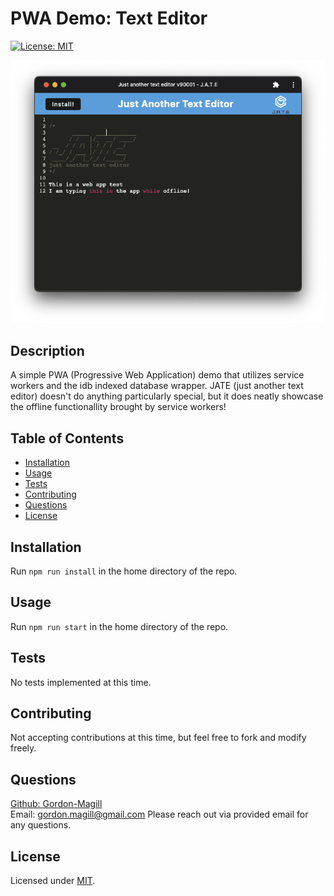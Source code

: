# PWA Demo: Text Editor

[![License: MIT](https://img.shields.io/badge/License-MIT-yellow.svg)](https://opensource.org/licenses/MIT)

![Screenshot of app](./assets/JATE.png)

## Description

A simple PWA (Progressive Web Application) demo that utilizes service workers and the idb indexed database wrapper. JATE (just another text editor) doesn't do anything particularly special, but  it does neatly showcase the offline functionallity brought by  service workers!

## Table of Contents

- [Installation](#installation)
- [Usage](#usage)
- [Tests](#tests)
- [Contributing](#contributing)
- [Questions](#questions)
- [License](#license)

## Installation

Run ```npm run install``` in the home directory of the repo.

## Usage

Run ```npm run start``` in the home directory of the repo.

## Tests

No tests implemented at this time.

## Contributing

Not accepting contributions at this time, but feel free to fork and modify freely.

## Questions

[Github: Gordon-Magill](https://github.com/Gordon-Magill)<br>
Email: gordon.magill@gmail.com
Please reach out via provided email for any questions.

## License

Licensed under [MIT](https://opensource.org/licenses/MIT).
